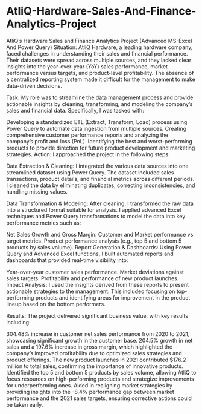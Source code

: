 # AtliQ-Hardware-Sales-And-Finance-Analytics-Project
AtliQ’s Hardware Sales and Finance Analytics Project (Advanced MS-Excel And Power Query)
Situation:
AtliQ Hardware, a leading hardware company, faced challenges in understanding their sales and financial performance. Their datasets were spread across multiple sources, and they lacked clear insights into the year-over-year (YoY) sales performance, market performance versus targets, and product-level profitability. The absence of a centralized reporting system made it difficult for the management to make data-driven decisions.

Task:
My role was to streamline the data management process and provide actionable insights by cleaning, transforming, and modeling the company’s sales and financial data. Specifically, I was tasked with:

Developing a standardized ETL (Extract, Transform, Load) process using Power Query to automate data ingestion from multiple sources.
Creating comprehensive customer performance reports and analyzing the company’s profit and loss (PnL).
Identifying the best and worst-performing products to provide direction for future product development and marketing strategies.
Action:
I approached the project in the following steps:

Data Extraction & Cleaning: I integrated the various data sources into one streamlined dataset using Power Query. The dataset included sales transactions, product details, and financial metrics across different periods. I cleaned the data by eliminating duplicates, correcting inconsistencies, and handling missing values.

Data Transformation & Modeling: After cleaning, I transformed the raw data into a structured format suitable for analysis. I applied advanced Excel techniques and Power Query transformations to model the data into key performance metrics such as:

Net Sales Growth and Gross Margin.
Customer and Market performance vs target metrics.
Product performance analysis (e.g., top 5 and bottom 5 products by sales volume).
Report Generation & Dashboards: Using Power Query and Advanced Excel functions, I built automated reports and dashboards that provided real-time visibility into:

Year-over-year customer sales performance.
Market deviations against sales targets.
Profitability and performance of new product launches.
Impact Analysis: I used the insights derived from these reports to present actionable strategies to the management. This included focusing on top-performing products and identifying areas for improvement in the product lineup based on the bottom performers.

Results:
The project delivered significant business value, with key results including:

304.48% increase in customer net sales performance from 2020 to 2021, showcasing significant growth in the customer base.
204.5% growth in net sales and a 197.6% increase in gross margin, which highlighted the company’s improved profitability due to optimized sales strategies and product offerings.
The new product launches in 2021 contributed $176.2 million to total sales, confirming the importance of innovative products.
Identified the top 5 and bottom 5 products by sales volume, allowing AtliQ to focus resources on high-performing products and strategize improvements for underperforming ones.
Aided in realigning market strategies by providing insights into the -8.4% performance gap between market performance and the 2021 sales targets, ensuring corrective actions could be taken early.
